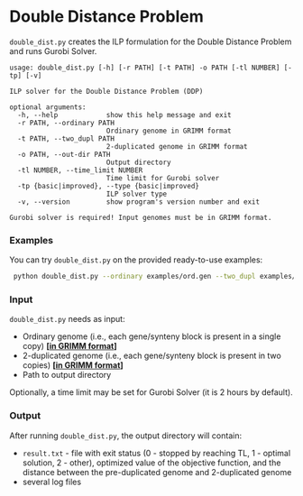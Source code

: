 # Double Distance Problem
`double_dist.py` creates the ILP formulation for the Double Distance Problem
and runs Gurobi Solver.  

```
usage: double_dist.py [-h] [-r PATH] [-t PATH] -o PATH [-tl NUMBER] [-tp] [-v]

ILP solver for the Double Distance Problem (DDP)

optional arguments:
  -h, --help            show this help message and exit
  -r PATH, --ordinary PATH
                        Ordinary genome in GRIMM format
  -t PATH, --two_dupl PATH
                        2-duplicated genome in GRIMM format
  -o PATH, --out-dir PATH
                        Output directory
  -tl NUMBER, --time_limit NUMBER
                        Time limit for Gurobi solver
  -tp {basic|improved}, --type {basic|improved}
                        ILP solver type
  -v, --version         show program's version number and exit

Gurobi solver is required! Input genomes must be in GRIMM format.
```

### Examples
You can try `double_dist.py` on the provided ready-to-use examples:

```bash
 python double_dist.py --ordinary examples/ord.gen --two_dupl examples/a.gen -o test/
```

### Input
`double_dist.py` needs as input:

- Ordinary genome (i.e., each gene/synteny block is present in a single copy) **[[in GRIMM format](http://grimm.ucsd.edu/GRIMM/grimm_instr.html)]** 
- 2-duplicated genome (i.e., each gene/synteny block is present in two copies) **[[in GRIMM format](http://grimm.ucsd.edu/GRIMM/grimm_instr.html)]**
- Path to output directory

Optionally, a time limit may be set for Gurobi Solver (it is 2 hours by default). 

### Output
After running `double_dist.py`, the output directory will contain:
- `result.txt` - file with exit status (0 - stopped by reaching TL, 1 - optimal solution, 2 - other),
optimized value of the objective function, and the distance between the
pre-duplicated genome and 2-duplicated genome
- several log files